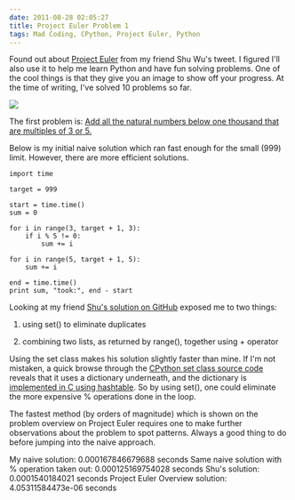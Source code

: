 ```yaml
---
date: 2011-08-28 02:05:27
title: Project Euler Problem 1
tags: Mad Coding, CPython, Project Euler, Python
---
```


Found out about [Project Euler](http://www.projecteuler.net) from my friend Shu Wu's tweet. I figured I'll also use it to help me learn Python and have fun solving problems. One of the cool things is that they give you an image to show off your progress. At the time of writing, I've solved 10 problems so far.

![](http://projecteuler.net/profile/dannysu.png)



The first problem is: [Add all the natural numbers below one thousand that are multiples of 3 or 5.](http://projecteuler.net/index.php?section=problems&id=1)



Below is my initial naive solution which ran fast enough for the small (999) limit. However, there are more efficient solutions.

    
    import time
    
    target = 999
    
    start = time.time()
    sum = 0
    
    for i in range(3, target + 1, 3):
        if i % 5 != 0:
            sum += i
    
    for i in range(5, target + 1, 5):
        sum += i
    
    end = time.time()
    print sum, "took:", end - start


Looking at my friend [Shu's solution on GitHub](https://github.com/shuwu83/ProjectEulerSolutions/blob/master/p1.py) exposed me to two things:



	
  1. using set() to eliminate duplicates

	
  2. combining two lists, as returned by range(), together using + operator


Using the set class makes his solution slightly faster than mine. If I'm not mistaken, a quick browse through the [CPython set class source code](http://hg.python.org/cpython/file/0072a98566c7/Lib/sets.py) reveals that it uses a dictionary underneath, and the dictionary is [implemented in C using hashtable](http://hg.python.org/cpython/file/0072a98566c7/Objects/dictobject.c). So by using set(), one could eliminate the more expensive % operations done in the loop.



The fastest method (by orders of magnitude) which is shown on the problem overview on Project Euler requires one to make further observations about the problem to spot patterns. Always a good thing to do before jumping into the naive approach.



My naive solution: 0.000167846679688 seconds
Same naive solution with % operation taken out: 0.000125169754028 seconds
Shu's solution: 0.0001540184021 seconds
Project Euler Overview solution: 4.05311584473e-06 seconds
